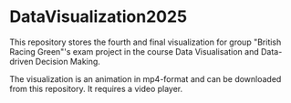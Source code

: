 # DataVisualization2025

This repository stores the fourth and final visualization for group "British Racing Green"'s exam project in the course Data Visualisation and Data-driven Decision Making.

The visualization is an animation in mp4-format and can be downloaded from this repository. It requires a video player.
